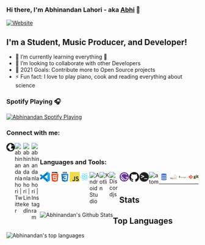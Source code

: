  ### Hi there, I'm Abhinandan Lahori - aka [Abhi][website] 👋

[![Website](https://img.shields.io/website?label=abhinandanlahori.github.com&style=for-the-badge&url=https%3A%2F%2Fabhinandanlahori.github.com)](https://abhinandanlahori.github.com)


## I'm a Student, Music Producer, and Developer!

- 🌱 I’m currently learning everything 🤣
- 👯 I’m looking to collaborate with other Developers
- 🥅 2021 Goals: Contribute more to Open Source projects
- ⚡ Fun fact: I love to play piano, cook and reading everything about science

### Spotify Playing 🎧

[<img src="https://now-playing-codestackr.vercel.app/api/spotify-playing" alt="Abhinandan Spotify Playing" width="350" />](https://open.spotify.com/user/r2lrono58fggn8sob9rsesam2)

### Connect with me:

[<img align="left" alt="abhinandanlahori.com" width="22px" src="https://raw.githubusercontent.com/iconic/open-iconic/master/svg/globe.svg" />][website]
[<img align="left" alt="abhinandanlahori | Twitter" width="22px" src="https://cdn.jsdelivr.net/npm/simple-icons@v3/icons/twitter.svg" />][twitter]
[<img align="left" alt="abhinandanlahori | LinkedIn" width="22px" src="https://cdn.jsdelivr.net/npm/simple-icons@v3/icons/linkedin.svg" />][linkedin]
[<img align="left" alt="abhinandanlahori | Instagram" width="22px" src="https://cdn.jsdelivr.net/npm/simple-icons@v3/icons/instagram.svg" />][instagram]

<br />


### Languages and Tools:

[<img align="left" alt="Visual Studio Code" width="26px" src="https://raw.githubusercontent.com/github/explore/80688e429a7d4ef2fca1e82350fe8e3517d3494d/topics/visual-studio-code/visual-studio-code.png" />][instagram]
[<img align="left" alt="HTML5" width="26px" src="https://raw.githubusercontent.com/github/explore/80688e429a7d4ef2fca1e82350fe8e3517d3494d/topics/html/html.png" />][instagram]
[<img align="left" alt="CSS3" width="26px" src="https://raw.githubusercontent.com/github/explore/80688e429a7d4ef2fca1e82350fe8e3517d3494d/topics/css/css.png" />][instagram]
[<img align="left" alt="JavaScript" width="26px" src="https://raw.githubusercontent.com/github/explore/80688e429a7d4ef2fca1e82350fe8e3517d3494d/topics/javascript/javascript.png" />][instagram]
[<img align="left" alt="React" width="26px" src="https://raw.githubusercontent.com/github/explore/80688e429a7d4ef2fca1e82350fe8e3517d3494d/topics/react/react.png" />][instagram]
[<img align="left" alt="AndroidStudio" width="26px" src="https://1.bp.blogspot.com/-LgTa-xDiknI/X4EflN56boI/AAAAAAAAPuk/24YyKnqiGkwRS9-_9suPKkfsAwO4wHYEgCLcBGAsYHQ/s0/image9.png" />][instagram]
[<img align="left" alt="Kotlin" width="26px" src="https://kotlinlang.org/assets/images/open-graph/kotlin_250x250.png" />][instagram]
[<img align="left" alt="Discordjs" width="26px" src="https://discord.js.org/static/logo-square.png" />][instagram]
[<img align="left" alt="Gatsby" width="26px" src="https://raw.githubusercontent.com/github/explore/e94815998e4e0713912fed477a1f346ec04c3da2/topics/gatsby/gatsby.png" />][instagram]
[<img align="left" alt="GitHub" width="26px" src="https://raw.githubusercontent.com/github/explore/78df643247d429f6cc873026c0622819ad797942/topics/github/github.png" />][instagram]
[<img align="left" alt="Terminal" width="26px" src="https://raw.githubusercontent.com/github/explore/80688e429a7d4ef2fca1e82350fe8e3517d3494d/topics/terminal/terminal.png" />][instagram]
[<img align="left" alt="atom" width="26px" src="https://seeklogo.com/images/A/atom-logo-19BD90FF87-seeklogo.com.png" />][instagram]
[<img align="left" alt="SQL" width="26px" src="https://raw.githubusercontent.com/github/explore/80688e429a7d4ef2fca1e82350fe8e3517d3494d/topics/sql/sql.png" />][instagram]
[<img align="left" alt="MySQL" width="26px" src="https://raw.githubusercontent.com/github/explore/80688e429a7d4ef2fca1e82350fe8e3517d3494d/topics/mysql/mysql.png" />][instagram]
[<img align="left" alt="MongoDB" width="26px" src="https://raw.githubusercontent.com/github/explore/80688e429a7d4ef2fca1e82350fe8e3517d3494d/topics/mongodb/mongodb.png" />][instagram]
[<img align="left" alt="Git" width="26px" src="https://raw.githubusercontent.com/github/explore/80688e429a7d4ef2fca1e82350fe8e3517d3494d/topics/git/git.png" />][instagram]

<br />

---
## Stats
<img align="left" alt="Abhinandan's Github Stats" src="https://github-readme-stats.vercel.app/api?username=abhinandanlahori&show_icons=true" />


## Top Languages
<img align="left" alt="Abhinandan's top languages" src="https://github-readme-stats.vercel.app/api/top-langs/?username=abhinandanlahori" />
  
</details>



[website]: https://abhinandanlahori.com
[twitter]: https://twitter.com/abhinandanlah
[instagram]: https://instagram.com/abhinandanlahori
[linkedin]: https://linkedin.com/in/abhinandanlahori







